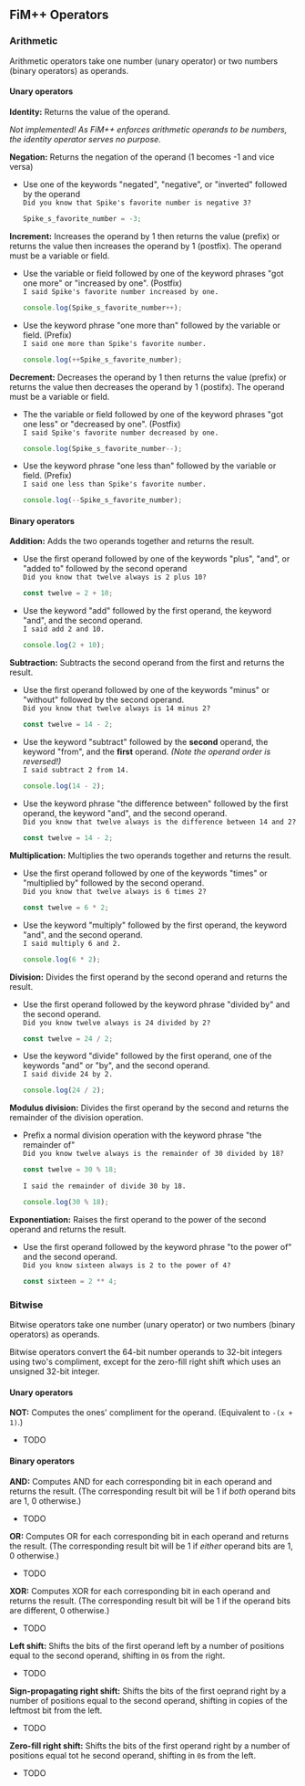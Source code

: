 ## FiM++ Operators
### Arithmetic
Arithmetic operators take one number (unary operator) or two numbers (binary
operators) as operands.

#### Unary operators
**Identity:** Returns the value of the operand.

_Not implemented! As FiM++ enforces arithmetic operands to be numbers, the
identity operator serves no purpose._

**Negation:** Returns the negation of the operand (1 becomes -1 and vice versa)

* Use one of the keywords "negated", "negative", or "inverted" followed by the
operand  
`Did you know that Spike's favorite number is negative 3?`

    ```typescript
    Spike_s_favorite_number = -3;
    ```

**Increment:** Increases the operand by 1 then returns the value (prefix) or
returns the value then increases the operand by 1 (postfix). The operand must be
a variable or field.

* Use the variable or field followed by one of the keyword phrases "got one
more" or "increased by one". (Postfix)  
`I said Spike's favorite number increased by one.`

    ```typescript
    console.log(Spike_s_favorite_number++);
    ```
* Use the keyword phrase "one more than" followed by the variable or field.
(Prefix)  
`I said one more than Spike's favorite number.`

    ```typescript
    console.log(++Spike_s_favorite_number);
    ```

**Decrement:** Decreases the operand by 1 then returns the value (prefix) or
returns the value then decreases the operand by 1 (postifx). The operand must be
a variable or field.

* The the variable or field followed by one of the keyword phrases "got one
less" or "decreased by one". (Postfix)  
`I said Spike's favorite number decreased by one.`

    ```typescript
    console.log(Spike_s_favorite_number--);
    ```
* Use the keyword phrase "one less than" followed by the variable or field.
(Prefix)  
`I said one less than Spike's favorite number.`

    ```typescript
    console.log(--Spike_s_favorite_number);
    ```

#### Binary operators
**Addition:** Adds the two operands together and returns the result.

* Use the first operand followed by one of the keywords "plus", "and", or "added
to" followed by the second operand  
`Did you know that twelve always is 2 plus 10?`

    ```typescript
    const twelve = 2 + 10;
    ```
* Use the keyword "add" followed by the first operand, the keyword "and", and
the second operand.  
`I said add 2 and 10.`

    ```typescript
    console.log(2 + 10);
    ```

**Subtraction:** Subtracts the second operand from the first and returns the
result.

* Use the first operand followed by one of the keywords "minus" or "without"
followed by the second operand.  
`Did you know that twelve always is 14 minus 2?`

    ```typescript
    const twelve = 14 - 2;
    ```
* Use the keyword "subtract" followed by the **second** operand, the keyword
"from", and the **first** operand. _(Note the operand order is reversed!)_  
`I said subtract 2 from 14.`

    ```typescript
    console.log(14 - 2);
    ```
* Use the keyword phrase "the difference between" followed by the first operand,
the keyword "and", and the second operand.  
`Did you know that twelve always is the difference between 14 and 2?`

    ```typescript
    const twelve = 14 - 2;
    ```

**Multiplication:** Multiplies the two operands together and returns the result.

* Use the first operand followed by one of the keywords "times" or "multiplied
by" followed by the second operand.  
`Did you know that twelve always is 6 times 2?`

    ```typescript
    const twelve = 6 * 2;
    ```
* Use the keyword "multiply" followed by the first operand, the keyword "and",
and the second operand.  
`I said multiply 6 and 2.`

    ```typescript
    console.log(6 * 2);
    ```

**Division:** Divides the first operand by the second operand and returns the
result.

* Use the first operand followed by the keyword phrase "divided by" and the
second operand.  
`Did you know twelve always is 24 divided by 2?`

    ```typescript
    const twelve = 24 / 2;
    ```
* Use the keyword "divide" followed by the first operand, one of the keywords
"and" or "by", and the second operand.  
`I said divide 24 by 2.`

    ```typescript
    console.log(24 / 2);
    ```

**Modulus division:** Divides the first operand by the second and returns the
remainder of the division operation.

* Prefix a normal division operation with the keyword phrase "the remainder
of"  
`Did you know twelve always is the remainder of 30 divided by 18?`

    ```typescript
    const twelve = 30 % 18;
    ```
    `I said the remainder of divide 30 by 18.`
    
    ```typescript
    console.log(30 % 18);
    ```

**Exponentiation:** Raises the first operand to the power of the second operand
and returns the result.

* Use the first operand followed by the keyword phrase "to the power of" and the
second operand.  
`Did you know sixteen always is 2 to the power of 4?`

    ```typescript
    const sixteen = 2 ** 4;
    ```

### Bitwise
Bitwise operators take one number (unary operator) or two numbers (binary
operators) as operands.

Bitwise operators convert the 64-bit number operands to 32-bit integers using
two's compliment, except for the zero-fill right shift which uses an unsigned
32-bit integer.

#### Unary operators
**NOT:** Computes the ones' compliment for the operand. (Equivalent to
`-(x + 1)`.)

* TODO

#### Binary operators
**AND:** Computes AND for each corresponding bit in each operand and returns the
result. (The corresponding result bit will be 1 if _both_ operand bits are 1, 0
otherwise.)  

* TODO

**OR:** Computes OR for each corresponding bit in each operand and returns the
result. (The corresponding result bit will be 1 if _either_ operand bits are 1,
0 otherwise.)

* TODO

**XOR:** Computes XOR for each corresponding bit in each operand and returns the
result. (The corresponding result bit will be 1 if the operand bits are
different, 0 otherwise.)

* TODO

**Left shift:** Shifts the bits of the first operand left by a number of
positions equal to the second operand, shifting in `0`s from the right.

* TODO

**Sign-propagating right shift:** Shifts the bits of the first oeprand right by
a number of positions equal to the second operand, shifting in copies of the
leftmost bit from the left.

* TODO

**Zero-fill right shift:** Shifts the bits of the first operand right by a
number of positions equal tot he second operand, shifting in `0`s from the left.

* TODO
